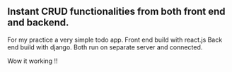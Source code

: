 <h2>Instant CRUD functionalities from both front end and backend.</h2>
For my practice a very simple todo app.
Front end build with react.js
Back end build with django.
Both run on separate server and connected. 

Wow it working !!
